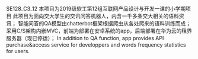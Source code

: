 SE128_C3_12
本项目为2019级软工第12组互联网产品设计与开发一课的小学期项目
此项目为面向交大学生的交讯问答机器人，内含一千多条交大相关的语料资讯；
智能问答的QA模型由chatterbot框架根据爬虫从各处爬来的语料训练而成；
采用C/S架构内嵌MVC，前端为部署在安卓系统的app，后端部署在华为云的租界服务器（现已停运）；
In addition to QA function, app provides API purchase&access service for developpers and words frequency statistics for users.
